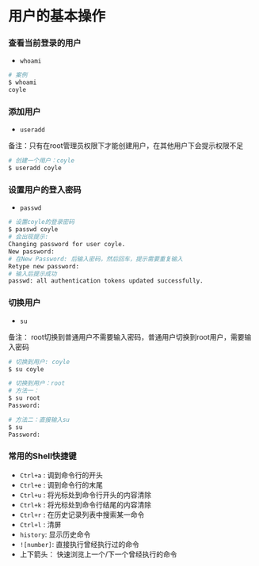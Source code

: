 # 用户的基本操作

### 查看当前登录的用户

- `whoami`

```bash
# 案例
$ whoami
coyle
```

### 添加用户

- `useradd`

备注：只有在root管理员权限下才能创建用户，在其他用户下会提示权限不足

```bash
# 创建一个用户：coyle
$ useradd coyle
```

### 设置用户的登入密码

- `passwd`

```bash
# 设置coyle的登录密码
$ passwd coyle
# 会出现提示: 
Changing password for user coyle.
New password:
# 在New Password: 后输入密码，然后回车，提示需要重复输入
Retype new password:
# 输入后提示成功
passwd: all authentication tokens updated successfully.
```

### 切换用户

- `su`

备注： root切换到普通用户不需要输入密码，普通用户切换到root用户，需要输入密码

```bash
# 切换到用户: coyle
$ su coyle

# 切换到用户：root
# 方法一：
$ su root
Password:

# 方法二：直接输入su
$ su
Password:
```

### 常用的Shell快捷键

- `Ctrl+a` : 调到命令行的开头
- `Ctrl+e` : 调到命令行的末尾
- `Ctrl+u` : 将光标处到命令行开头的内容清除
- `Ctrl+k` : 将光标处到命令行结尾的内容清除
- `Ctrl+r` : 在历史记录列表中搜索某一命令
- `Ctrl+l` : 清屏
- `history`: 显示历史命令
- `![number]`: 直接执行曾经执行过的命令
- 上下箭头： 快速浏览上一个/下一个曾经执行的命令